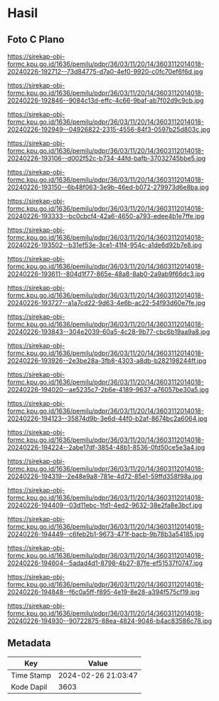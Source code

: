 # Hasil

## Foto C Plano

https://sirekap-obj-formc.kpu.go.id/1636/pemilu/pdpr/36/03/11/20/14/3603112014018-20240226-192712--73d84775-d7a0-4ef0-9920-c0fc70ef6f6d.jpg

https://sirekap-obj-formc.kpu.go.id/1636/pemilu/pdpr/36/03/11/20/14/3603112014018-20240226-192846--9084c13d-effc-4c66-9baf-ab7f02d9c9cb.jpg

https://sirekap-obj-formc.kpu.go.id/1636/pemilu/pdpr/36/03/11/20/14/3603112014018-20240226-192949--04926822-2315-4556-84f3-0597b25d803c.jpg

https://sirekap-obj-formc.kpu.go.id/1636/pemilu/pdpr/36/03/11/20/14/3603112014018-20240226-193106--d002f52c-b734-44fd-bafb-37032745bbe5.jpg

https://sirekap-obj-formc.kpu.go.id/1636/pemilu/pdpr/36/03/11/20/14/3603112014018-20240226-193150--6b48f063-3e9b-46ed-b072-279973d6e8ba.jpg

https://sirekap-obj-formc.kpu.go.id/1636/pemilu/pdpr/36/03/11/20/14/3603112014018-20240226-193333--bc0cbcf4-42a6-4650-a793-edee4b1e7ffe.jpg

https://sirekap-obj-formc.kpu.go.id/1636/pemilu/pdpr/36/03/11/20/14/3603112014018-20240226-193502--b31ef53e-3ce1-41f4-954c-a1de6d92b7e8.jpg

https://sirekap-obj-formc.kpu.go.id/1636/pemilu/pdpr/36/03/11/20/14/3603112014018-20240226-193611--804d1f77-865e-48a8-8ab0-2a9ab9f66dc3.jpg

https://sirekap-obj-formc.kpu.go.id/1636/pemilu/pdpr/36/03/11/20/14/3603112014018-20240226-193727--a1a7cd22-9d63-4e6b-ac22-54f93d60e7fe.jpg

https://sirekap-obj-formc.kpu.go.id/1636/pemilu/pdpr/36/03/11/20/14/3603112014018-20240226-193843--304e2039-60a5-4c28-9b77-cbc6b19aa9a8.jpg

https://sirekap-obj-formc.kpu.go.id/1636/pemilu/pdpr/36/03/11/20/14/3603112014018-20240226-193926--2e3be28a-3fb8-4303-a8db-b282198244ff.jpg

https://sirekap-obj-formc.kpu.go.id/1636/pemilu/pdpr/36/03/11/20/14/3603112014018-20240226-194020--ae5235c7-2b6e-4189-9637-a76057be30a5.jpg

https://sirekap-obj-formc.kpu.go.id/1636/pemilu/pdpr/36/03/11/20/14/3603112014018-20240226-194123--35874d9b-3e6d-44f0-b2af-8674bc2a6064.jpg

https://sirekap-obj-formc.kpu.go.id/1636/pemilu/pdpr/36/03/11/20/14/3603112014018-20240226-194224--2abe17df-3854-48b1-8536-0fd50ce5e3a4.jpg

https://sirekap-obj-formc.kpu.go.id/1636/pemilu/pdpr/36/03/11/20/14/3603112014018-20240226-194319--2e48e9a8-781e-4d72-85e1-59ffd358f98a.jpg

https://sirekap-obj-formc.kpu.go.id/1636/pemilu/pdpr/36/03/11/20/14/3603112014018-20240226-194409--03d11ebc-1fd1-4ed2-9632-38e2fa8e3bcf.jpg

https://sirekap-obj-formc.kpu.go.id/1636/pemilu/pdpr/36/03/11/20/14/3603112014018-20240226-194449--c6feb2b1-9673-471f-bacb-9b78b3a54185.jpg

https://sirekap-obj-formc.kpu.go.id/1636/pemilu/pdpr/36/03/11/20/14/3603112014018-20240226-194604--5adad4d1-8798-4b27-87fe-ef51537f0747.jpg

https://sirekap-obj-formc.kpu.go.id/1636/pemilu/pdpr/36/03/11/20/14/3603112014018-20240226-194848--f6c0a5ff-f895-4e19-8e28-a394f575cf19.jpg

https://sirekap-obj-formc.kpu.go.id/1636/pemilu/pdpr/36/03/11/20/14/3603112014018-20240226-194930--90722875-88ea-4824-9046-b4ac83586c78.jpg


## Metadata

| Key        | Value               |
| ---------- | ------------------- |
| Time Stamp | 2024-02-26 21:03:47 |
| Kode Dapil | 3603                |



